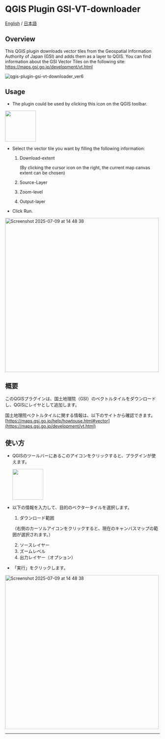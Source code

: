 # QGIS Plugin GSI-VT-downloader
[English](#Overview) / [日本語](#概要)

## Overview
This QGIS plugin downloads vector tiles from the Geospatial Information Authority of Japan (GSI) and adds them as a layer to QGIS.
You can find information about the GSI Vector Tiles on the following site: https://maps.gsi.go.jp/development/vt.html

![qgis-plugin-gsi-vt-downloader_ver6](https://github.com/user-attachments/assets/7f77552d-807e-4fd6-b438-9aca58a94c3b)

## Usage
- The plugin could be used by clicking this icon on the QGIS toolbar.

<img width="100" src="https://github.com/user-attachments/assets/cfa3e6fc-d844-4fdc-86dc-8e82d1c235e7" />

- Select the vector tile you want by filling the following information:
  1. Download-extent

     (By clicking the cursor icon on the right, the current map canvas extent can be chosen)
     
  2. Source-Layer
  3. Zoom-level
  4. Output-layer 

- Click Run.

<img width="500" alt="Screenshot 2025-07-09 at 14 48 38" src="https://github.com/user-attachments/assets/f62014ee-83bf-434e-9f87-3d0a2b9ec593" />


## 概要
このQGISプラグインは、国土地理院（GSI）のベクトルタイルをダウンロードし、QGISにレイヤとして追加します。

国土地理院ベクトルタイルに関する情報は、以下のサイトから確認できます。
[https://maps.gsi.go.jp/help/howtouse.html#vector](https://maps.gsi.go.jp/development/vt.html)

## 使い方
- QGISのツールバーにあるこのアイコンをクリックすると、プラグインが使えます。

  <img width="100" src="https://github.com/user-attachments/assets/cfa3e6fc-d844-4fdc-86dc-8e82d1c235e7" />

- 以下の情報を入力して、目的のベクタータイルを選択します。

  1. ダウンロード範囲
  
  （右側のカーソルアイコンをクリックすると、現在のキャンバスマップの範囲が選択されます。）

  2. ソースレイヤー
  3. ズームレベル
  4. 出力レイヤー（オプション）

- 「実行」をクリックします。

<img width="500" alt="Screenshot 2025-07-09 at 14 48 38" src="https://github.com/user-attachments/assets/f62014ee-83bf-434e-9f87-3d0a2b9ec593" />

---------------------------------------------------------------------------------------------

